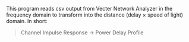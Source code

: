 This program reads csv output from Vecter Network Analyzer in the frequency domain to transform into the distance (delay × speed of light) domain. In short:

> Channel Impulse Response &rarr; Power Delay Profile
